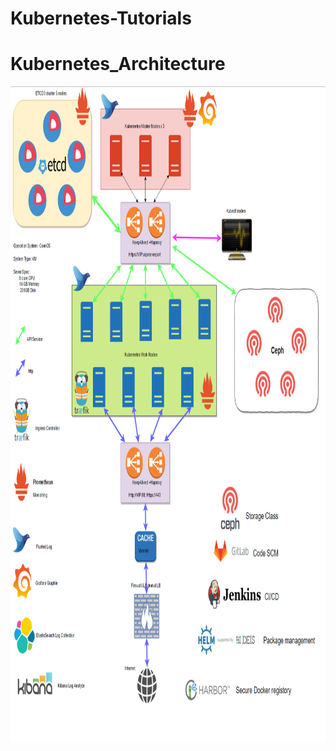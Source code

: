 # Kubernetes-Tutorials

# Kubernetes_Architecture

<img src="images/Kubernetes_Architecture.png" height="1050" width="900">
